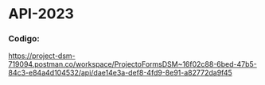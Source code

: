 # API-2023


### Codigo: 

 https://project-dsm-719094.postman.co/workspace/ProjectoFormsDSM~16f02c88-6bed-47b5-84c3-e84a4d104532/api/dae14e3a-def8-4fd9-8e91-a82772da9f45
